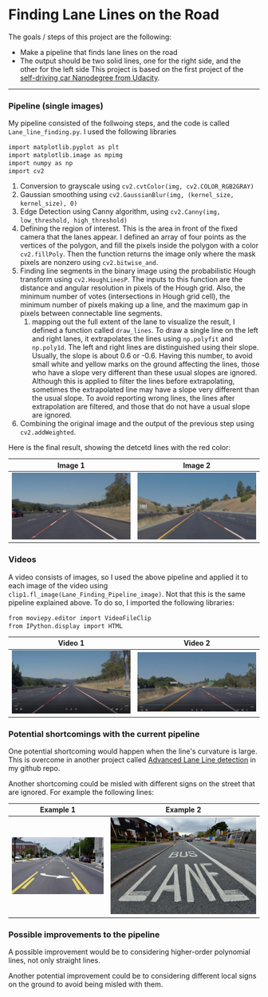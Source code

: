 # **Finding Lane Lines on the Road** 

The goals / steps of this project are the following:
* Make a pipeline that finds lane lines on the road
* The output should be two solid lines, one for the right side, and the other for the left side
This project is based on the first project of the [self-driving car Nanodegree from Udacity]( https://www.udacity.com/course/self-driving-car-engineer-nanodegree--nd013).

[//]: # (Image References)

[image1]: ./test_images_output/output.png "detected lanes1"
[image11]: ./test_images_output/output2.png "detected lanes2"
[image2]: ./examples/shortcoming.jpg "shortcoming"
[image3]: ./examples/shortcoming2.jpg "shortcoming"

[image4]: ./test_videos_output/solidWhiteRight_cover_video.png "cover white right video"
[image5]: ./test_videos_output/solidYellowLeft_cover_video.png "cover yellow left video"


---

### Pipeline (single images)

My pipeline consisted of the follwoing steps, and the code is called `Lane_line_finding.py`.
I used the following libraries
```
import matplotlib.pyplot as plt
import matplotlib.image as mpimg
import numpy as np
import cv2
```
1. Conversion to grayscale using `cv2.cvtColor(img, cv2.COLOR_RGB2GRAY)`
1. Gaussian smoothing using `cv2.GaussianBlur(img, (kernel_size, kernel_size), 0)`
1. Edge Detection using Canny algorithm, using `cv2.Canny(img, low_threshold, high_threshold)`
1. Defining the region of interest. This is the area in front of the fixed camera that the lanes appear. I defined an array of four points as the vertices of the polygon, and fill the pixels inside the polygon with a color `cv2.fillPoly`. Then the function returns the image only where the mask pixels are nonzero using `cv2.bitwise_and`.
1. Finding line segments in the binary image using the probabilistic Hough transform using `cv2.HoughLinesP`. The inputs to this function are the distance and angular resolution in pixels of the Hough grid. Also, the minimum number of votes (intersections in Hough grid cell), the minimum number of pixels making up a line, and the maximum gap in pixels between connectable line segments. 
      1. mapping out the full extent of the lane to visualize the result, I defined a function called `draw_lines`. To draw a single line on the left and right lanes, it extrapolates the lines using `np.polyfit` and `np.poly1d`. The left and right lines are distinguished using their slope. Usually, the slope is about 0.6 or -0.6. Having this number, to avoid small white and yellow marks on the ground affecting the lines, those who have a slope very different than these usual slopes are ignored. Although this is applied to filter the lines before extrapolating, sometimes the extrapolated line may have a slope very different than the usual slope. To avoid reporting wrong lines, the lines after extrapolation are filtered, and those that do not have a usual slope are ignored.  
1. Combining the original image and the output of the previous step using `cv2.addWeighted`.


Here is the final result, showing the detcetd lines with the red color:

Image 1             |  Image 2
:-------------------------:|:-------------------------:
![alt text][image1]  |  ![alt text][image11] 

### Videos
A video consists of images, so I used the above pipeline and applied it to each image of the video using `clip1.fl_image(Lane_Finding_Pipeline_image)`. Not that this is the same pipeline explained above. To do so, I imported the following libraries:
```
from moviepy.editor import VideoFileClip
from IPython.display import HTML
```
Video 1             |  Video 2
:-------------------------:|:-------------------------:
[![alt text][image4]](https://youtu.be/Nyq5kYjLoSI) |  [![alt text][image5]](https://youtu.be/_ZnMx4tlOKY)

### Potential shortcomings with the current pipeline

One potential shortcoming would happen when the line's curvature is large. This is overcome in another project called [Advanced Lane Line detection](https://github.com/mbshbn/CarND-Advanced-Lane-Lines) in my github repo.

Another shortcoming could be misled with different signs on the street that are ignored. For example the following lines:

Example 1             |  Example 2
:-------------------------:|:-------------------------:
![alt text][image2]  |  ![alt text][image3] 



### Possible improvements to the pipeline

A possible improvement would be to considering higher-order polynomial lines, not only straight lines.

Another potential improvement could be to considering different local signs on the ground to avoid being misled with them.
